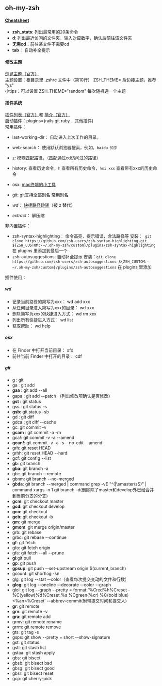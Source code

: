 ## oh-my-zsh

#### [Cheatsheet](https://github.com/robbyrussell/oh-my-zsh/wiki/Cheatsheet)
- **zsh_stats**: 列出最常用的20条命令
- **d**: 列出最近访问的文件夹，输入对应数字，确认后前往该文件夹
- **无需cd**：前往某文件不需要cd
- **tab**： 自动补全提示

#### 修改主题
[浏览主题（官方）](https://github.com/robbyrussell/oh-my-zsh/wiki/themes)  
主题设置：根目录里 .zshrc 文件中（第10行） ZSH_THEME= 后边接主题，推荐 "ys"  
小tips：可以设置 ZSH_THEME="random" 每次随机选一个主题  

#### 插件系统
[插件列表（官方）](https://github.com/robbyrussell/oh-my-zsh/tree/master/plugins)和 [简介（官方）](https://github.com/robbyrussell/oh-my-zsh/wiki/Plugins)  
启动插件：plugins=(rails git ruby ...其他插件)  
常用插件：
- last-working-dir： 自动进入上次工作的目录。
- web-search： 使用默认浏览器搜索，例如，`baidu 知乎`
- z: 模糊匹配路径，（匹配通过cd访问过的路径）
- history: 查看历史命令，`h` 查看所有历史命令，`hsi xxx` 查看带有xxx的历史命令
- osx: [mac终端的小工具](#osx)
- git: git支持[全部别名](https://github.com/robbyrussell/oh-my-zsh/wiki/Plugin:git) [常用别名](#git)


- *wd*： [快捷路径跳转](#wd)（被 z 替代）
- *extract*： 解压缩

非内置插件：
- zsh-syntax-highlighting： 命令高亮，提示错误，合法路径等
安装：` git clone https://github.com/zsh-users/zsh-syntax-highlighting.git ${ZSH_CUSTOM:-~/.oh-my-zsh/custom}/plugins/zsh-syntax-highlighting`
在 plugins 里添加到最后一个
- zsh-autosuggestions: 自动补全提示
安装：`git clone https://github.com/zsh-users/zsh-autosuggestions ${ZSH_CUSTOM:-~/.oh-my-zsh/custom}/plugins/zsh-autosuggestions`
在 plugins 里添加

插件使用：
##### wd
- 记录当前路径的简写为xxx： wd add xxx
- 从任何目录进入简写为xxx的目录： wd xxx
- 删除简写为xxx的快捷进入方式： wd rm xxx
- 列出所有快捷进入方式： wd list
- 获取帮助： wd help

##### osx
- 在 Finder 中打开当前目录： ofd
- 前往当前 Finder 中打开的目录： cdf

##### git
- g : git
- ga : git add
- **gaa** : git add --all
- gapa : git add --patch （列出修改项确认是否修改）
- **gst** : git status
- gss : git status -s
- **gsb**: git status -sb
- gd : git diff
- gdca : git diff --cache
- gc: git commit -v
- **gcam** : git commit -a -m
- gca!:	git commit -v -a --amend
- **gcan!**: git commit -v -a -s --no-edit --amend
- grh: git reset HEAD
- grhh: git reset HEAD --hard
- gcf: git config --list
- **gb**: git branch
- **gba**: git branch -a
- gbr: git branch --remote
- gbnm: git branch --no-merged
- **gbda**: git branch --merged | command grep -vE "^(|\smaster\s$)" | command xargs -n 1 git branch -d(删除除了master和develop外已经合并到当前分支的分支)
- **gcm**: git checkout master
- **gcd**: git checkout develop
- **gco**: git checkout
- **gcb**: git checkout -b
- **gm**: git merge
- **gmom**: git merge origin/master
- grb: git rebase
- grbc: git rebase --continue
- **gf**: git fetch
- gfo: git fetch origin
- gfa: git fetch --all --prune
- **gl**:git pull
- **gp**: git push
- **gpsup**: git push --set-upstream origin $(current_branch)
- gcount: git shortlog -sn
- glg: git log --stat --color（查看每次提交变动的文件和行数）
- **glog**: git log --oneline --decorate --color --graph
- glol: git log --graph --pretty = format:'%Cred%h%Creset -%C(yellow)%d%Creset %s %Cgreen(%cr) %C(bold blue)<%an>%Creset' --abbrev-commit(附带提交时间和提交人)
- **gr**: git remote
- **grv**: git remote -v
- **gra**: git remote add
- grmv: git remote rename
- grrm: git remote remove
- gts: git tag -s
- gsps: git show --pretty = short --show-signature
- gst: git status
- gstl: git stash list
- gstaa: git stash apply
- gbs: git bisect
- gbsb: git bisect bad
- gbsg: git bisect good
- gbsr: git bisect reset
- gcp: git cherry-pick
